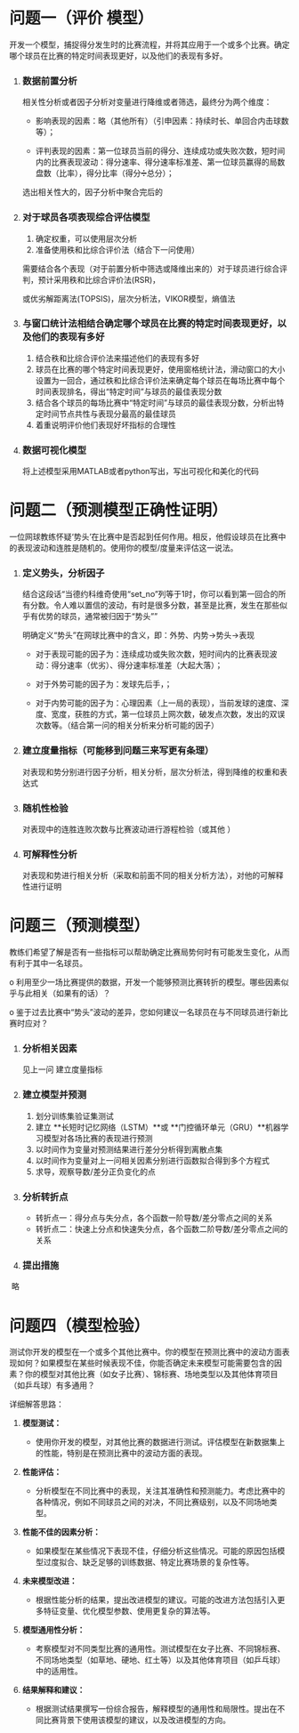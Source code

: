 # 问题一（评价 模型）

开发一个模型，捕捉得分发生时的比赛流程，并将其应用于一个或多个比赛。确定哪个球员在比赛的特定时间表现更好，以及他们的表现有多好。

1. ### 数据前置分析

   相关性分析或者因子分析对变量进行降维或者筛选，最终分为两个维度：

   - 影响表现的因素：略（其他所有）（引申因素：持续时长、单回合内击球数等）；

   - 评判表现的因素：第一位球员当前的得分、连续成功或失败次数，短时间内的比赛表现波动：得分速率、得分速率标准差、第一位球员赢得的局数盘数（比率），得分比率（得分➗总分）；

   选出相关性大的，因子分析中聚合完后的

2. ### 对于球员各项表现综合评估模型

   1. 确定权重，可以使用层次分析
   2. 准备使用秩和比综合评价法（结合下一问使用）

   需要结合各个表现（对于前置分析中筛选或降维出来的）对于球员进行综合评判，预计采用秩和比综合评价法(RSR)，

   或优劣解距离法(TOPSIS)，层次分析法，VIKOR模型，熵值法

3. ### 与窗口统计法相结合确定哪个球员在比赛的特定时间表现更好，以及他们的表现有多好

   1. 结合秩和比综合评价法来描述他们的表现有多好
   2. 球员在比赛的哪个特定时间表现更好，使用窗格统计法，滑动窗口的大小设置为一回合，通过秩和比综合评价法来确定每个球员在每场比赛中每个时间表现排名，得出“特定时间”与球员的最佳表现分数
   3. 结合各个球员的每场比赛中“特定时间”与球员的最佳表现分数，分析出特定时间节点共性与表现分最高的最佳球员
   4. 着重说明评价他们表现好坏指标的合理性

4. ### 数据可视化模型

   将上述模型采用MATLAB或者python写出，写出可视化和美化的代码



# 问题二（预测模型正确性证明）

一位网球教练怀疑‘势头’在比赛中是否起到任何作用。相反，他假设球员在比赛中的表现波动和连胜是随机的。使用你的模型/度量来评估这一说法。

1. ### 定义势头，分析因子

   结合这段话“当德约科维奇使用“set_no”列等于1时，你可以看到第一回合的所有分数。令人难以置信的波动，有时是很多分数，甚至是比赛，发生在那些似乎有优势的球员，通常被归因于“势头””

   明确定义“势头”在网球比赛中的含义，即：外势、内势→势头→表现

   - 对于表现可能的因子为：连续成功或失败次数，短时间内的比赛表现波动：得分速率（优劣）、得分速率标准差（大起大落）；

   - 对于外势可能的因子为：发球先后手，；

   - 对于内势可能的因子为：心理因素（上一局的表现），当前发球的速度、深度、宽度，获胜的方式，第一位球员上网次数，破发点次数，发出的双误次数等。（结合第一问的相关分析来分析可能的因子）

2. ### 建立度量指标（可能移到问题三来写更有条理）

   对表现和势分别进行因子分析，相关分析，层次分析法，得到降维的权重和表达式

3. ### 随机性检验

   对表现中的连胜连败次数与比赛波动进行游程检验（或其他 ）

4. ### 可解释性分析

   对表现和势进行相关分析（采取和前面不同的相关分析方法），对他的可解释性进行证明



# 问题三（预测模型）

教练们希望了解是否有一些指标可以帮助确定比赛局势何时有可能发生变化，从而有利于其中一名球员。

 o 利用至少一场比赛提供的数据，开发一个能够预测比赛转折的模型。哪些因素似乎与此相关（如果有的话）？

 o 鉴于过去比赛中“势头”波动的差异，您如何建议一名球员在与不同球员进行新比赛时应对？

1. ### 分析相关因素

   见上一问 建立度量指标 

2. ### 建立模型并预测

   1. 划分训练集验证集测试
   2. 建立 **长短时记忆网络（LSTM）**或 **门控循环单元（GRU）**机器学习模型对各场比赛的表现进行预测
   3. 以时间作为变量对预测结果进行差分分析得到离散点集
   4. 以时间作为变量对上一问相关因素分别进行函数拟合得到多个方程式
   5. 求导，观察导数/差分正负变化的点

3. ### 分析转折点

   - 转折点一：得分点与失分点，各个函数一阶导数/差分零点之间的关系
   - 转折点二：快速上分点和快速失分点，各个函数二阶导数/差分零点之间的关系

4. ### 提出措施

​	略



# 问题四（模型检验） 

测试你开发的模型在一个或多个其他比赛中。你的模型在预测比赛中的波动方面表现如何？如果模型在某些时候表现不佳，你能否确定未来模型可能需要包含的因素？你的模型对其他比赛（如女子比赛）、锦标赛、场地类型以及其他体育项目（如乒乓球）有多通用？

详细解答思路：

1. **模型测试：**
   - 使用你开发的模型，对其他比赛的数据进行测试。评估模型在新数据集上的性能，特别是在预测比赛中的波动方面的表现。

2. **性能评估：**
   - 分析模型在不同比赛中的表现，关注其准确性和预测能力。考虑比赛中的各种情况，例如不同球员之间的对决，不同比赛级别，以及不同场地类型。

3. **性能不佳的因素分析：**
   - 如果模型在某些情况下表现不佳，仔细分析这些情况。可能的原因包括模型过度拟合、缺乏足够的训练数据、特定比赛场景的复杂性等。

4. **未来模型改进：**
   - 根据性能分析的结果，提出改进模型的建议。可能的改进方法包括引入更多特征变量、优化模型参数、使用更复杂的算法等。

5. **模型通用性分析：**
   - 考察模型对不同类型比赛的通用性。测试模型在女子比赛、不同锦标赛、不同场地类型（如草地、硬地、红土等）以及其他体育项目（如乒乓球）中的适用性。

6. **结果解释和建议：**
   - 根据测试结果撰写一份综合报告，解释模型的通用性和局限性。提出在不同比赛背景下使用该模型的建议，以及改进模型的方向。